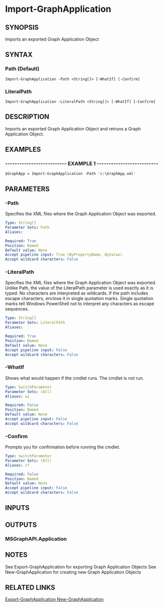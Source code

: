 # Import-GraphApplication

## SYNOPSIS
Imports an exported Graph Application Object

## SYNTAX

### Path (Default)
```
Import-GraphApplication -Path <String[]> [-WhatIf] [-Confirm]
```

### LiteralPath
```
Import-GraphApplication -LiteralPath <String[]> [-WhatIf] [-Confirm]
```

## DESCRIPTION
Imports an exported Graph Application Object and retruns a Graph Application Object.

## EXAMPLES

### -------------------------- EXAMPLE 1 --------------------------
```
$GraphApp = Import-GraphApplication -Path 'c:\GraphApp.xml'
```

## PARAMETERS

### -Path
Specifies the XML files where the Graph Application Object was exported.

```yaml
Type: String[]
Parameter Sets: Path
Aliases: 

Required: True
Position: Named
Default value: None
Accept pipeline input: True (ByPropertyName, ByValue)
Accept wildcard characters: False
```

### -LiteralPath
Specifies the XML files where the Graph Application Object was exported.
Unlike Path, the value of the LiteralPath parameter is used exactly as it is typed.
No characters are interpreted as wildcards.
If the path includes escape characters, enclose it in single quotation marks.
Single quotation marks tell Windows PowerShell not to interpret any characters as escape sequences.

```yaml
Type: String[]
Parameter Sets: LiteralPath
Aliases: 

Required: True
Position: Named
Default value: None
Accept pipeline input: False
Accept wildcard characters: False
```

### -WhatIf
Shows what would happen if the cmdlet runs.
The cmdlet is not run.

```yaml
Type: SwitchParameter
Parameter Sets: (All)
Aliases: wi

Required: False
Position: Named
Default value: None
Accept pipeline input: False
Accept wildcard characters: False
```

### -Confirm
Prompts you for confirmation before running the cmdlet.

```yaml
Type: SwitchParameter
Parameter Sets: (All)
Aliases: cf

Required: False
Position: Named
Default value: None
Accept pipeline input: False
Accept wildcard characters: False
```

## INPUTS

## OUTPUTS

### MSGraphAPI.Application

## NOTES
See Export-GraphApplication for exporting Graph Application Objects
See New-GraphApplication for creating new Graph Application Objects

## RELATED LINKS

[Export-GraphApplication
New-GraphApplication]()

